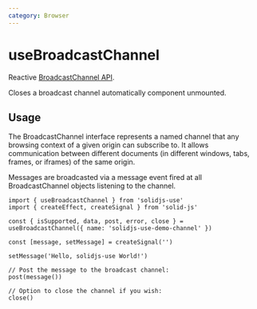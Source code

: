 ```yaml
---
category: Browser
---
```


# useBroadcastChannel

Reactive [BroadcastChannel API](https://developer.mozilla.org/en-US/docs/Web/API/BroadcastChannel).

Closes a broadcast channel automatically component unmounted.

## Usage

The BroadcastChannel interface represents a named channel that any browsing
context of a given origin can subscribe to. It allows communication between
different documents (in different windows, tabs, frames, or iframes) of the
same origin.

Messages are broadcasted via a message event fired at all BroadcastChannel
objects listening to the channel.

```tsx
import { useBroadcastChannel } from 'solidjs-use'
import { createEffect, createSignal } from 'solid-js'

const { isSupported, data, post, error, close } = useBroadcastChannel({ name: 'solidjs-use-demo-channel' })

const [message, setMessage] = createSignal('')

setMessage('Hello, solidjs-use World!')

// Post the message to the broadcast channel:
post(message())

// Option to close the channel if you wish:
close()
```
